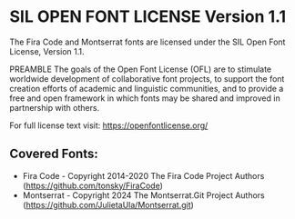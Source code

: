 # SIL OPEN FONT LICENSE Version 1.1

The Fira Code and Montserrat fonts are licensed under the SIL Open Font License, Version 1.1.

PREAMBLE
The goals of the Open Font License (OFL) are to stimulate worldwide
development of collaborative font projects, to support the font creation
efforts of academic and linguistic communities, and to provide a free and
open framework in which fonts may be shared and improved in partnership
with others.

For full license text visit: https://openfontlicense.org/

## Covered Fonts:

- Fira Code - Copyright 2014-2020 The Fira Code Project Authors (https://github.com/tonsky/FiraCode)
- Montserrat - Copyright 2024 The Montserrat.Git Project Authors (https://github.com/JulietaUla/Montserrat.git)

